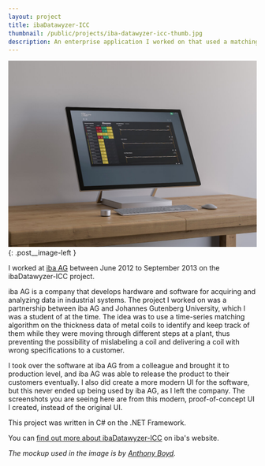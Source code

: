 ```yaml
---
layout: project
title: ibaDatawyzer-ICC
thumbnail: /public/projects/iba-datawyzer-icc-thumb.jpg
description: An enterprise application I worked on that used a matching algorithm to fingerprint coils at metal plants to avoid having them misplaced.
---
```


![ibaDatawyzer-ICC](/public/projects/iba-datawyzer-icc.jpg){: .post__image-left }

I worked at [iba AG](https://www.iba-ag.com/en/start/) between June 2012 to September 2013 on the ibaDatawyzer-ICC project.

iba AG is a company that develops hardware and software for acquiring and analyzing data in industrial systems. The project I worked on was a partnership between iba AG and Johannes Gutenberg University, which I was a student of at the time. The idea was to use a time-series matching algorithm on the thickness data of metal coils to identify and keep track of them while they were moving through different steps at a plant, thus preventing the possibility of mislabeling a coil and delivering a coil with wrong specifications to a customer.

I took over the software at iba AG from a colleague and brought it to production level, and iba AG was able to release the product to their customers eventually. I also did create a more modern UI for the software, but this never ended up being used by iba AG, as I left the company. The screenshots you are seeing here are from this modern, proof-of-concept UI I created, instead of the original UI.

This project was written in C# on the .NET Framework.

You can [find out more about ibaDatawyzer-ICC](https://www.iba-ag.com/en/success-stories/checking-and-certifying-coil-tracking-automatically/) on iba's website.

*The mockup used in the image is by [Anthony Boyd](https://www.anthonyboyd.graphics).*
